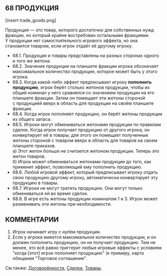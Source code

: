 68 ПРОДУКЦИЯ
---
[insert trade_goods.png]

Продукция — это товар, которого достаточно для собственных нужд фракции, но который крайне 
востребован остальными фракциями. У продукции нет самостоятельного игрового эффекта, но она становится товаром, если игрок отдаёт её другому игроку.
* 68.1. Продукция и товары представлены на разных сторонах одного и того же жетона.
* 68.2. Значение продукции на планшете фракции игрока обозначает максимальное количество продукции, которое может быть у этого игрока.
* 68.3. Когда какой-либо эффект предписывает игроку **пополнить продукцию**, игрок берёт столько жетонов продукции, чтобы их общий номинал у него сравнялся со значением продукции на его планшете фракции. Затем он помещает эти жетоны стороной с продукцией вверх в область для продукции на своём планшете фракции.
* 68.4. Когда игрок пополняет продукцию, он берёт жетоны продукции из общего запаса.
* 68.5. Игроки могут обмениваться жетонами продукции по правилам сделок. Когда игрок получает продукцию от другого игрока, он конвертирует её в товары; для этого он помещает полученные жетоны стороной с товаром вверх в область для товаров на своем планшете приказов.  
  а) Этот жетон больше не считается жетоном продукции. Теперь это жетон товаров.  
  б) Игрок может обмениваться жетонами продукции до того, как применит эффект, позволяющий ему пополнить продукцию.
* 68.6. Любой игровой эффект, который предписывает игроку отдать свою продукцию другому игроку, автоматически конвертирует эту продукцию в товары.
* 68.7. Игроки не могут тратить продукцию. Они могут только обмениваться ей во время сделок.
* 68.8. В игре есть жетоны продукции номиналом 1 и 3. Игрок может разменивать эти жетоны при необходимости.

КОММЕНТАРИИ
---
1) Игрок начинает игру с нулём продукции.
2) Если у игрока имеется максимальное количество продукции, и он должен пополнить продукцию, он не получает продукцию. Тем не менее, это всё равно триггерит любые игровые эффекты с условием "когда [этот] игрок пополняет продукцию" (к примеру, карта обещания "Торговое соглашение".

См.также: [Договорённости](deals.md), [Сделки](transactions.md), [Товары](trade_goods.md).
